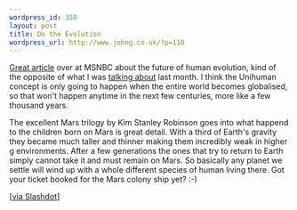 ```yaml
--- 
wordpress_id: 358
layout: post
title: Do the Evolution
wordpress_url: http://www.johng.co.uk/?p=110
---
```

<p><a href="http://www.msnbc.msn.com/id/7103668/" target="_self">Great article</a> over at MSNBC about the future of human evolution, kind of the opposite of what I was <a href="http://www.johng.co.uk/2005/04/13/67/" target="_self">talking about</a> last month. I think the Unihuman concept is only going to happen when the entire world becomes globalised, so that won't happen anytime in the next few centuries, more like a few thousand years.</p><p>The excellent Mars trilogy by Kim Stanley Robinson goes into what happend to the children born on Mars is great detail. With a third of Earth's gravity they became much taller and thinner making them incredibly weak in higher g environments. After a few generations the ones that try to return to Earth simply cannot take it and must remain on Mars. So basically any planet we settle will wind up with a whole different species of human living there. Got your ticket booked for the Mars colony ship yet? :-)<br /> </p><p>[<a href="http://science.slashdot.org/science/05/05/15/1216216.shtml?tid=191&tid=126&tid=14" target="_self">via Slashdot</a>]<br /> </p>
